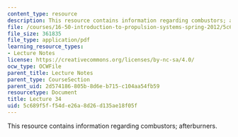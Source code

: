 ```yaml
---
content_type: resource
description: This resource contains information regarding combustors; afterburners.
file: /courses/16-50-introduction-to-propulsion-systems-spring-2012/5c689f5ff54de26a8d26d135ae18f05f_MIT16_50S12_lec34.pdf
file_size: 361835
file_type: application/pdf
learning_resource_types:
- Lecture Notes
license: https://creativecommons.org/licenses/by-nc-sa/4.0/
ocw_type: OCWFile
parent_title: Lecture Notes
parent_type: CourseSection
parent_uid: 2d574186-805b-8d6e-b715-c104aa54fb59
resourcetype: Document
title: Lecture 34
uid: 5c689f5f-f54d-e26a-8d26-d135ae18f05f
---
```

This resource contains information regarding combustors; afterburners.